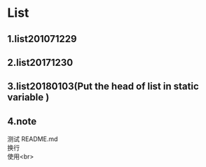 
List
====
1.list201071229
---
2.list20171230
---
3.list20180103(Put the head of list in static variable )
---
4.note
---

测试 README.md<br>
换行<br>使用\<br>
